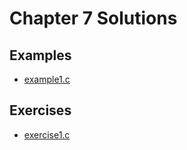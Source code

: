 # Chapter 7 Solutions
## Examples
- [example1.c](./examples/example1.c)

## Exercises
- [exercise1.c](./exercises/exercise1.c)

